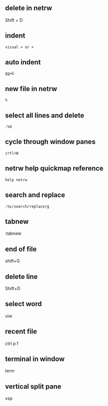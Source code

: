 ## delete in netrw
Shift + D

## indent
`visual > or <` 

## auto indent
`gg=G`

## new file in netrw
`%`

## select all lines and delete
`:%d`

## cycle through window panes
`crtl+W`

## netrw help quickmap reference
`help netrw`

## search and replace
`:%s/search/replace/g`

## tabnew
:tabnew 

## end of file
shift+G

## delete line
Shift+D

## select word
viw

## recent file 
ctrl p f

## terminal in window
term

## vertical split pane
vsp
